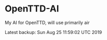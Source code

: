# OpenTTD-AI
My AI for OpenTTD, will use primarily air

Latest backup: Sun Aug 25 11:59:02 UTC 2019
